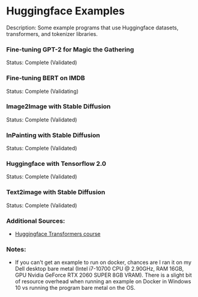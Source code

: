 # Huggingface Examples

Description: Some example programs that use Huggingface datasets, transformers, and tokenizer libraries.


### Fine-tuning GPT-2 for Magic the Gathering
Status: Complete (Validated)


### Fine-tuning BERT on IMDB
Status: Complete (Validating)


### Image2Image with Stable Diffusion
Status: Complete (Validated)


### InPainting with Stable Diffusion
Status: Complete (Validated)


### Huggingface with Tensorflow 2.0
Status: Complete (Validated)


### Text2image with Stable Diffusion
Status: Complete (Validated)


### Additional Sources:
 - [Huggingface Transformers course](https://huggingface.co/course/chapter1/1)

### Notes:
 - If you can't get an example to run on docker, chances are I ran it on my Dell desktop bare metal (Intel i7-10700 CPU @ 2.90GHz, RAM 16GB, GPU Nvidia GeForce RTX 2060 SUPER 8GB VRAM). There is a slight bit of resource overhead when running an example on Docker in Windows 10 vs running the program bare metal on the OS.